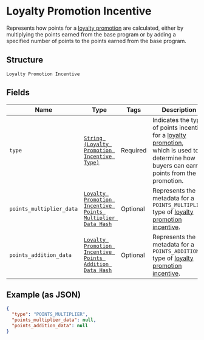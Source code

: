 
# Loyalty Promotion Incentive

Represents how points for a [loyalty promotion](../../doc/models/loyalty-promotion.md) are calculated,
either by multiplying the points earned from the base program or by adding a specified number
of points to the points earned from the base program.

## Structure

`Loyalty Promotion Incentive`

## Fields

| Name | Type | Tags | Description |
|  --- | --- | --- | --- |
| `type` | [`String (Loyalty Promotion Incentive Type)`](../../doc/models/loyalty-promotion-incentive-type.md) | Required | Indicates the type of points incentive for a [loyalty promotion](../../doc/models/loyalty-promotion.md),<br>which is used to determine how buyers can earn points from the promotion. |
| `points_multiplier_data` | [`Loyalty Promotion Incentive Points Multiplier Data Hash`](../../doc/models/loyalty-promotion-incentive-points-multiplier-data.md) | Optional | Represents the metadata for a `POINTS_MULTIPLIER` type of [loyalty promotion incentive](../../doc/models/loyalty-promotion-incentive.md). |
| `points_addition_data` | [`Loyalty Promotion Incentive Points Addition Data Hash`](../../doc/models/loyalty-promotion-incentive-points-addition-data.md) | Optional | Represents the metadata for a `POINTS_ADDITION` type of [loyalty promotion incentive](../../doc/models/loyalty-promotion-incentive.md). |

## Example (as JSON)

```json
{
  "type": "POINTS_MULTIPLIER",
  "points_multiplier_data": null,
  "points_addition_data": null
}
```

